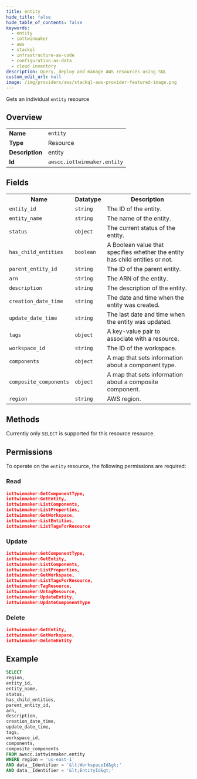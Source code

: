 ```yaml
---
title: entity
hide_title: false
hide_table_of_contents: false
keywords:
  - entity
  - iottwinmaker
  - aws
  - stackql
  - infrastructure-as-code
  - configuration-as-data
  - cloud inventory
description: Query, deploy and manage AWS resources using SQL
custom_edit_url: null
image: /img/providers/aws/stackql-aws-provider-featured-image.png
---
```

Gets an individual <code>entity</code> resource

## Overview
<table><tbody>
<tr><td><b>Name</b></td><td><code>entity</code></td></tr>
<tr><td><b>Type</b></td><td>Resource</td></tr>
<tr><td><b>Description</b></td><td>entity</td></tr>
<tr><td><b>Id</b></td><td><code>awscc.iottwinmaker.entity</code></td></tr>
</tbody></table>

## Fields
<table><tbody>
<tr><th>Name</th><th>Datatype</th><th>Description</th></tr>
<tr><td><code>entity_id</code></td><td><code>string</code></td><td>The ID of the entity.</td></tr>
<tr><td><code>entity_name</code></td><td><code>string</code></td><td>The name of the entity.</td></tr>
<tr><td><code>status</code></td><td><code>object</code></td><td>The current status of the entity.</td></tr>
<tr><td><code>has_child_entities</code></td><td><code>boolean</code></td><td>A Boolean value that specifies whether the entity has child entities or not.</td></tr>
<tr><td><code>parent_entity_id</code></td><td><code>string</code></td><td>The ID of the parent entity.</td></tr>
<tr><td><code>arn</code></td><td><code>string</code></td><td>The ARN of the entity.</td></tr>
<tr><td><code>description</code></td><td><code>string</code></td><td>The description of the entity.</td></tr>
<tr><td><code>creation_date_time</code></td><td><code>string</code></td><td>The date and time when the entity was created.</td></tr>
<tr><td><code>update_date_time</code></td><td><code>string</code></td><td>The last date and time when the entity was updated.</td></tr>
<tr><td><code>tags</code></td><td><code>object</code></td><td>A key-value pair to associate with a resource.</td></tr>
<tr><td><code>workspace_id</code></td><td><code>string</code></td><td>The ID of the workspace.</td></tr>
<tr><td><code>components</code></td><td><code>object</code></td><td>A map that sets information about a component type.</td></tr>
<tr><td><code>composite_components</code></td><td><code>object</code></td><td>A map that sets information about a composite component.</td></tr>
<tr><td><code>region</code></td><td><code>string</code></td><td>AWS region.</td></tr>

</tbody></table>

## Methods
Currently only <code>SELECT</code> is supported for this resource resource.

## Permissions

To operate on the <code>entity</code> resource, the following permissions are required:

### Read
```json
iottwinmaker:GetComponentType,
iottwinmaker:GetEntity,
iottwinmaker:ListComponents,
iottwinmaker:ListProperties,
iottwinmaker:GetWorkspace,
iottwinmaker:ListEntities,
iottwinmaker:ListTagsForResource
```

### Update
```json
iottwinmaker:GetComponentType,
iottwinmaker:GetEntity,
iottwinmaker:ListComponents,
iottwinmaker:ListProperties,
iottwinmaker:GetWorkspace,
iottwinmaker:ListTagsForResource,
iottwinmaker:TagResource,
iottwinmaker:UntagResource,
iottwinmaker:UpdateEntity,
iottwinmaker:UpdateComponentType
```

### Delete
```json
iottwinmaker:GetEntity,
iottwinmaker:GetWorkspace,
iottwinmaker:DeleteEntity
```


## Example
```sql
SELECT
region,
entity_id,
entity_name,
status,
has_child_entities,
parent_entity_id,
arn,
description,
creation_date_time,
update_date_time,
tags,
workspace_id,
components,
composite_components
FROM awscc.iottwinmaker.entity
WHERE region = 'us-east-1'
AND data__Identifier = '&lt;WorkspaceId&gt;'
AND data__Identifier = '&lt;EntityId&gt;'
```
